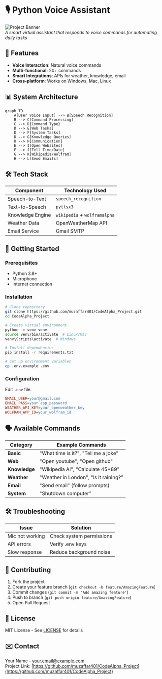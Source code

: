 # 🎙️ Python Voice Assistant

![Project Banner](https://media.licdn.com/dms/image/v2/D4D12AQGiKjryF0yAxA/article-cover_image-shrink_720_1280/article-cover_image-shrink_720_1280/0/1691257967689?e=2147483647&v=beta&t=64m_Ablm1C0hkB-YG-J4z0QrHbcJDY4zFqNzmfyAkW4)  
*A smart virtual assistant that responds to voice commands for automating daily tasks*

## 🌟 Features
- **Voice Interaction**: Natural voice commands
- **Multi-functional**: 20+ commands
- **Smart Integrations**: APIs for weather, knowledge, email
- **Cross-platform**: Works on Windows, Mac, Linux

## 📊 System Architecture
```mermaid
graph TD
    A[User Voice Input] --> B[Speech Recognition]
    B --> C[Command Processing]
    C --> D{Command Type}
    D --> E[Web Tasks]
    D --> F[System Tasks]
    D --> G[Knowledge Queries]
    D --> H[Communication]
    E --> I[Open Websites]
    F --> J[Tell Time/Date]
    G --> K[Wikipedia/Wolfram]
    H --> L[Send Emails]
```

## 🛠️ Tech Stack
| Component       | Technology Used |
|----------------|----------------|
| Speech-to-Text | `speech_recognition` |
| Text-to-Speech | `pyttsx3` |
| Knowledge Engine | `wikipedia` + `wolframalpha` |
| Weather Data | OpenWeatherMap API |
| Email Service | Gmail SMTP |

## 🚀 Getting Started

### Prerequisites
- Python 3.8+
- Microphone
- Internet connection

### Installation
```bash
# Clone repository
git clone https://github.com/muzaffar401/CodeAlpha_Project.git
cd CodeAlpha_Project

# Create virtual environment
python -m venv venv
source venv/bin/activate  # Linux/Mac
venv\Scripts\activate  # Windows

# Install dependencies
pip install -r requirements.txt

# Set up environment variables
cp .env.example .env
```

### Configuration
Edit `.env` file:
```ini
EMAIL_USER=your@gmail.com
EMAIL_PASS=your_app_password
WEATHER_API_KEY=your_openweather_key
WOLFRAM_APP_ID=your_wolfram_id
```

## 🗣️ Available Commands
| Category       | Example Commands |
|---------------|------------------|
| **Basic**     | "What time is it?", "Tell me a joke" |
| **Web**       | "Open youtube", "Open github" |
| **Knowledge** | "Wikipedia AI", "Calculate 45*89" |
| **Weather**   | "Weather in London", "Is it raining?" |
| **Email**     | "Send email" (follow prompts) |
| **System**    | "Shutdown computer" |


## 🛠️ Troubleshooting
| Issue | Solution |
|-------|----------|
| Mic not working | Check system permissions |
| API errors | Verify .env keys |
| Slow response | Reduce background noise |

## 🤝 Contributing
1. Fork the project
2. Create your feature branch (`git checkout -b feature/AmazingFeature`)
3. Commit changes (`git commit -m 'Add amazing feature'`)
4. Push to branch (`git push origin feature/AmazingFeature`)
5. Open Pull Request

## 📜 License
MIT License - See [LICENSE](LICENSE) for details

## ✉️ Contact
Your Name - your.email@example.com  
Project Link: [https://github.com/muzaffar401/CodeAlpha_Project](https://github.com/muzaffar401/CodeAlpha_Project)
```

